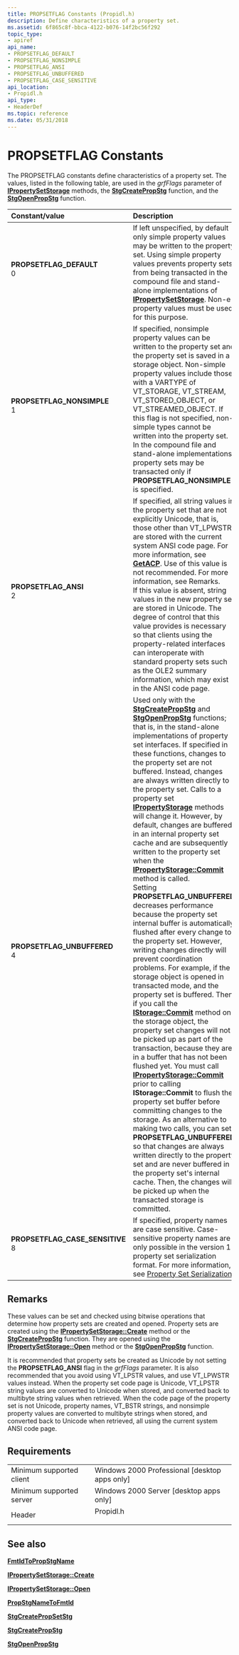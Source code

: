 ```yaml
---
title: PROPSETFLAG Constants (Propidl.h)
description: Define characteristics of a property set.
ms.assetid: 6f865c8f-bbca-4122-b076-14f2bc56f292
topic_type:
- apiref
api_name:
- PROPSETFLAG_DEFAULT
- PROPSETFLAG_NONSIMPLE
- PROPSETFLAG_ANSI
- PROPSETFLAG_UNBUFFERED
- PROPSETFLAG_CASE_SENSITIVE
api_location:
- Propidl.h
api_type:
- HeaderDef
ms.topic: reference
ms.date: 05/31/2018
---
```


# PROPSETFLAG Constants

The PROPSETFLAG constants define characteristics of a property set. The values, listed in the following table, are used in the *grfFlags* parameter of [**IPropertySetStorage**](/windows/desktop/api/Propidl/nn-propidl-ipropertysetstorage) methods, the [**StgCreatePropStg**](/windows/desktop/api/coml2api/nf-coml2api-stgcreatepropstg) function, and the [**StgOpenPropStg**](/windows/desktop/api/coml2api/nf-coml2api-stgopenpropstg) function.



| Constant/value                                                                                                                                                                                                                                               | Description                                                                                                                                                                                                                                                                                                                                                                                                                                                                                                                                                                                                                                                                                                                                                                                                                                                                                                                                                                                                                                                                                                                                                                                                                                                                                                                                                                                                                                                                                                                                                                                                                                                                                                                                                       |
|:-------------------------------------------------------------------------------------------------------------------------------------------------------------------------------------------------------------------------------------------------------------|:------------------------------------------------------------------------------------------------------------------------------------------------------------------------------------------------------------------------------------------------------------------------------------------------------------------------------------------------------------------------------------------------------------------------------------------------------------------------------------------------------------------------------------------------------------------------------------------------------------------------------------------------------------------------------------------------------------------------------------------------------------------------------------------------------------------------------------------------------------------------------------------------------------------------------------------------------------------------------------------------------------------------------------------------------------------------------------------------------------------------------------------------------------------------------------------------------------------------------------------------------------------------------------------------------------------------------------------------------------------------------------------------------------------------------------------------------------------------------------------------------------------------------------------------------------------------------------------------------------------------------------------------------------------------------------------------------------------------------------------------------------------|
| <span id="PROPSETFLAG_DEFAULT"></span><span id="propsetflag_default"></span><dl> <dt>**PROPSETFLAG\_DEFAULT**</dt> <dt>0</dt> </dl>                       | If left unspecified, by default only simple property values may be written to the property set. Using simple property values prevents property sets from being transacted in the compound file and stand-alone implementations of [**IPropertySetStorage**](/windows/desktop/api/Propidl/nn-propidl-ipropertysetstorage). Non-e property values must be used for this purpose.<br/>                                                                                                                                                                                                                                                                                                                                                                                                                                                                                                                                                                                                                                                                                                                                                                                                                                                                                                                                                                                                                                                                                                                                                                                                                                                                                                                                                                                                             |
| <span id="PROPSETFLAG_NONSIMPLE"></span><span id="propsetflag_nonsimple"></span><dl> <dt>**PROPSETFLAG\_NONSIMPLE**</dt> <dt>1</dt> </dl>                 | If specified, nonsimple property values can be written to the property set and the property set is saved in a storage object. Non-simple property values include those with a VARTYPE of VT\_STORAGE, VT\_STREAM, VT\_STORED\_OBJECT, or VT\_STREAMED\_OBJECT. If this flag is not specified, non-simple types cannot be written into the property set. In the compound file and stand-alone implementations, property sets may be transacted only if **PROPSETFLAG\_NONSIMPLE** is specified.<br/>                                                                                                                                                                                                                                                                                                                                                                                                                                                                                                                                                                                                                                                                                                                                                                                                                                                                                                                                                                                                                                                                                                                                                                                                                                                         |
| <span id="PROPSETFLAG_ANSI"></span><span id="propsetflag_ansi"></span><dl> <dt>**PROPSETFLAG\_ANSI**</dt> <dt>2</dt> </dl>                                | If specified, all string values in the property set that are not explicitly Unicode, that is, those other than VT\_LPWSTR, are stored with the current system ANSI code page. For more information, see [**GetACP**](/windows/desktop/api/winnls/nf-winnls-getacp). Use of this value is not recommended. For more information, see Remarks.<br/> If this value is absent, string values in the new property set are stored in Unicode. The degree of control that this value provides is necessary so that clients using the property-related interfaces can interoperate with standard property sets such as the OLE2 summary information, which may exist in the ANSI code page.<br/>                                                                                                                                                                                                                                                                                                                                                                                                                                                                                                                                                                                                                                                                                                                                                                                                                                                                                                                                                                                                                                                                                               |
| <span id="PROPSETFLAG_UNBUFFERED"></span><span id="propsetflag_unbuffered"></span><dl> <dt>**PROPSETFLAG\_UNBUFFERED**</dt> <dt>4</dt> </dl>              | Used only with the [**StgCreatePropStg**](/windows/desktop/api/coml2api/nf-coml2api-stgcreatepropstg) and [**StgOpenPropStg**](/windows/desktop/api/coml2api/nf-coml2api-stgopenpropstg) functions; that is, in the stand-alone implementations of property set interfaces. If specified in these functions, changes to the property set are not buffered. Instead, changes are always written directly to the property set. Calls to a property set [**IPropertyStorage**](/windows/desktop/api/Propidl/nn-propidl-ipropertystorage) methods will change it. However, by default, changes are buffered in an internal property set cache and are subsequently written to the property set when the [**IPropertyStorage::Commit**](/windows/desktop/api/Propidl/nf-propidl-ipropertystorage-commit) method is called. <br/> Setting **PROPSETFLAG\_UNBUFFERED** decreases performance because the property set internal buffer is automatically flushed after every change to the property set. However, writing changes directly will prevent coordination problems. For example, if the storage object is opened in transacted mode, and the property set is buffered. Then, if you call the [**IStorage::Commit**](/windows/desktop/api/Objidl/nf-objidl-istorage-commit) method on the storage object, the property set changes will not be picked up as part of the transaction, because they are in a buffer that has not been flushed yet. You must call [**IPropertyStorage::Commit**](/windows/desktop/api/Propidl/nf-propidl-ipropertystorage-commit) prior to calling **IStorage::Commit** to flush the property set buffer before committing changes to the storage. As an alternative to making two calls, you can set **PROPSETFLAG\_UNBUFFERED** so that changes are always written directly to the property set and are never buffered in the property set's internal cache. Then, the changes will be picked up when the transacted storage is committed.<br/> |
| <span id="PROPSETFLAG_CASE_SENSITIVE"></span><span id="propsetflag_case_sensitive"></span><dl> <dt>**PROPSETFLAG\_CASE\_SENSITIVE**</dt> <dt>8</dt> </dl> | If specified, property names are case sensitive. Case-sensitive property names are only possible in the version 1 property set serialization format. For more information, see [Property Set Serialization](version-0-vs--version-1-property-set-serialization.md).<br/>                                                                                                                                                                                                                                                                                                                                                                                                                                                                                                                                                                                                                                                                                                                                                                                                                                                                                                                                                                                                                                                                                                                                                                                                                                                                                                                                                                                                                                                                                   |



## Remarks

These values can be set and checked using bitwise operations that determine how property sets are created and opened. Property sets are created using the [**IPropertySetStorage::Create**](/windows/desktop/api/Propidl/nf-propidl-ipropertysetstorage-create) method or the [**StgCreatePropStg**](/windows/desktop/api/coml2api/nf-coml2api-stgcreatepropstg) function. They are opened using the [**IPropertySetStorage::Open**](/windows/desktop/api/Propidl/nf-propidl-ipropertysetstorage-open) method or the [**StgOpenPropStg**](/windows/desktop/api/coml2api/nf-coml2api-stgopenpropstg) function.

It is recommended that property sets be created as Unicode by not setting the **PROPSETFLAG\_ANSI** flag in the *grfFlags* parameter. It is also recommended that you avoid using VT\_LPSTR values, and use VT\_LPWSTR values instead. When the property set code page is Unicode, VT\_LPSTR string values are converted to Unicode when stored, and converted back to multibyte string values when retrieved. When the code page of the property set is not Unicode, property names, VT\_BSTR strings, and nonsimple property values are converted to multibyte strings when stored, and converted back to Unicode when retrieved, all using the current system ANSI code page.

## Requirements



|                                     |                                                                                      |
|-------------------------------------|--------------------------------------------------------------------------------------|
| Minimum supported client<br/> | Windows 2000 Professional \[desktop apps only\]<br/>                           |
| Minimum supported server<br/> | Windows 2000 Server \[desktop apps only\]<br/>                                 |
| Header<br/>                   | <dl> <dt>Propidl.h</dt> </dl> |



## See also

<dl> <dt>

[**FmtIdToPropStgName**](/windows/desktop/api/coml2api/nf-coml2api-fmtidtopropstgname)
</dt> <dt>

[**IPropertySetStorage::Create**](/windows/desktop/api/Propidl/nf-propidl-ipropertysetstorage-create)
</dt> <dt>

[**IPropertySetStorage::Open**](/windows/desktop/api/Propidl/nf-propidl-ipropertysetstorage-open)
</dt> <dt>

[**PropStgNameToFmtId**](/windows/desktop/api/coml2api/nf-coml2api-propstgnametofmtid)
</dt> <dt>

[**StgCreatePropSetStg**](/windows/desktop/api/coml2api/nf-coml2api-stgcreatepropsetstg)
</dt> <dt>

[**StgCreatePropStg**](/windows/desktop/api/coml2api/nf-coml2api-stgcreatepropstg)
</dt> <dt>

[**StgOpenPropStg**](/windows/desktop/api/coml2api/nf-coml2api-stgopenpropstg)
</dt> </dl>

 

